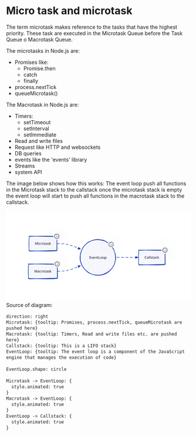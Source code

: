 # Micro task and microtask

The term microtask makes reference to the tasks that have the highest priority.
These task are executed in the Microtask Queue before the Task Queue o Macrotask Queue.

The microtasks in Node.js are:

- Promises like:
  - Promise.then
  - catch
  - finally
- process.nextTick
- queueMicrotask()

The Macrotask in Node.js are:

- Timers:
  - setTimeout
  - setInterval
  - setImmediate
- Read and write files
- Request like HTTP and websockets
- DB queries
- events like the 'events' library
- Streams
- system API

The image below shows how this works:
The event loop push all functions in the Microtask stack to the callstack once the microtask stack is empty the event loop will start to push all functions in the macrotask stack to the callstack.

![Microtask and Macrotask explanation](./diagramMMT.svg)
Source of diagram:

```
direction: right
Microtask: {tooltip: Promises, process.nextTick, queueMicrotask are pushed here}
Macrotask: {tooltip: Timers, Read and write files etc. are pushed here}
Callstack: {tooltip: This is a LIFO stack}
EventLoop: {tooltip: The event loop is a component of the JavaScript engine that manages the execution of code}

EventLoop.shape: circle

Microtask -> EventLoop: {
  style.animated: true
}
Macrotask -> EventLoop: {
  style.animated: true
}
EventLoop -> Callstack: {
  style.animated: true
}
```
